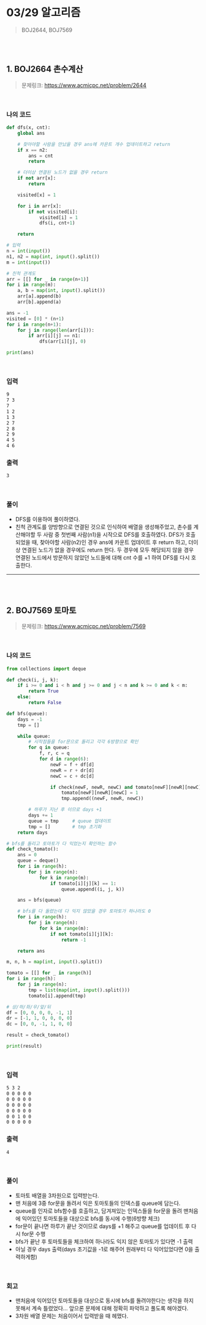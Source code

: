 # 03/29 알고리즘

> BOJ2644, BOJ7569

<br>

<br>

## 1. BOJ2664 촌수계산

> 문제링크: https://www.acmicpc.net/problem/2644

<br>

### 나의 코드

```python
def dfs(x, cnt):
    global ans

    # 찾아야할 사람을 만났을 경우 ans에 카운트 개수 업데이트하고 return
    if x == n2:
        ans = cnt
        return

    # 더이상 연결된 노드가 없을 경우 return
    if not arr[x]:
        return

    visited[x] = 1

    for i in arr[x]:
        if not visited[i]:
            visited[i] = 1
            dfs(i, cnt+1)

    return

# 입력
n = int(input())
n1, n2 = map(int, input().split())
m = int(input())

# 친척 관계도
arr = [[] for _ in range(n+1)]
for i in range(m):
    a, b = map(int, input().split())
    arr[a].append(b)
    arr[b].append(a)

ans = -1
visited = [0] * (n+1)
for i in range(n+1):
    for j in range(len(arr[i])):
        if arr[i][j] == n1:
            dfs(arr[i][j], 0)

print(ans)
```

<br>

### 입력

```bash
9
7 3
7
1 2
1 3
2 7
2 8
2 9
4 5
4 6
```

### 출력

```bash
3
```

<br>

### 풀이

- DFS를 이용하여 풀이하였다.
- 친척 관계도를 양방향으로 연결된 것으로 인식하여 배열을 생성해주었고, 촌수를 계산해야할 두 사람 중 첫번째 사람(n1)을 시작으로 DFS를 호출하였다. DFS가 호출되었을 때, 찾아야할 사람(n2)인 경우 ans에 카운트 업데이트 후 return 하고, 더이상 연결된 노드가 없을 경우에도 return 한다. 두 경우에 모두 해당되지 않을 경우 연결된 노드에서 방문하지 않았던 노드들에 대해 cnt 수를 +1 하여 DFS를 다시 호출한다.

---

<br>

<br>

## 2. BOJ7569 토마토

> 문제링크: https://www.acmicpc.net/problem/7569

<br>

### 나의 코드

```python
from collections import deque

def check(i, j, k):
    if i >= 0 and i < h and j >= 0 and j < n and k >= 0 and k < m:
        return True
    else:
        return False

def bfs(queue):
    days = -1
    tmp = []

    while queue:
        # 시작점들을 for문으로 돌리고 각각 6방향으로 확인
        for q in queue:
            f, r, c = q
            for d in range(6):
                newF = f + df[d]
                newR = r + dr[d]
                newC = c + dc[d]

                if check(newF, newR, newC) and tomato[newF][newR][newC] == 0:
                    tomato[newF][newR][newC] = 1
                    tmp.append((newF, newR, newC))

        # 하루가 지난 후 이므로 days +1
        days += 1
        queue = tmp     # queue 업데이트
        tmp = []        # tmp 초기화
    return days

# bfs를 돌리고 토마토가 다 익었는지 확인하는 함수
def check_tomato():
    ans = 0
    queue = deque()
    for i in range(h):
        for j in range(n):
            for k in range(m):
                if tomato[i][j][k] == 1:
                    queue.append((i, j, k))

    ans = bfs(queue)

    # bfs를 다 돌렸는데 다 익지 않았을 경우 토마토가 하나라도 0
    for i in range(h):
        for j in range(n):
            for k in range(m):
                if not tomato[i][j][k]:
                    return -1

    return ans

m, n, h = map(int, input().split())

tomato = [[] for _ in range(h)]
for i in range(h):
    for j in range(n):
        tmp = list(map(int, input().split()))
        tomato[i].append(tmp)

# 상/하/좌/우/앞/뒤
df = [0, 0, 0, 0, -1, 1]
dr = [-1, 1, 0, 0, 0, 0]
dc = [0, 0, -1, 1, 0, 0]

result = check_tomato()

print(result)
```

<br>

### 입력

```bash
5 3 2
0 0 0 0 0
0 0 0 0 0
0 0 0 0 0
0 0 0 0 0
0 0 1 0 0
0 0 0 0 0
```

### 출력

```bash
4
```

<br>

### 풀이

- 토마토 배열을 3차원으로 입력받는다.
- 맨 처음에 3중 for문을 돌려서 익은 토마토들의 인덱스를 queue에 담는다.
- queue를 인자로 bfs함수를 호출하고, 담겨져있는 인덱스들을 for문을 돌려 맨처음에 익어있던 토마토들을 대상으로 bfs를 동시에 수행(6방향 체크)
- for문이 끝나면 하루가 끝난 것이므로 days를 +1 해주고 queue를 업데이트 후 다시 for문 수행
- bfs가 끝난 후 토마토들을 체크하여 하나라도 익지 않은 토마토가 있다면 -1 출력
- 아닐 경우 days 출력(days 초기값을 -1로 해주어 원래부터 다 익어있었다면 0을 출력하게함)

<br>

### 회고

- 맨처음에 익어있던 토마토들을 대상으로 동시에 bfs를 돌려야한다는 생각을 하지 못해서 계속 틀렸었다... 앞으론 문제에 대해 정확히 파악하고 풀도록 해야겠다.
- 3차원 배열 문제는 처음이어서 입력받을 때 헤맸다.